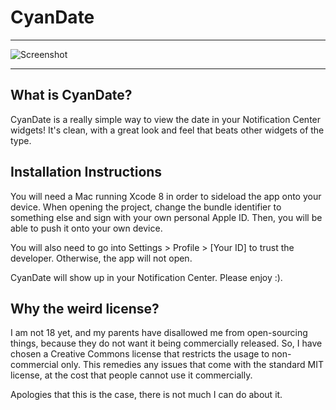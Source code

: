 # CyanDate
---

![Screenshot](http://i.imgur.com/tLfkKuk.png)

---
## What is CyanDate?
CyanDate is a really simple way to view the date in your Notification Center widgets! It's clean, with a great look and feel that beats other widgets of the type.

## Installation Instructions
You will need a Mac running Xcode 8 in order to sideload the app onto your device. When opening the project, change the bundle identifier to something else and sign with your own personal Apple ID. Then, you will be able to push it onto your own device.

You will also need to go into Settings > Profile > [Your ID] to trust the developer. Otherwise, the app will not open.

CyanDate will show up in your Notification Center. Please enjoy :).

## Why the weird license?
I am not 18 yet, and my parents have disallowed me from open-sourcing things, because they do not want it being commercially released. So, I have chosen a Creative Commons license that restricts the usage to non-commercial only. This remedies any issues that come with the standard MIT license, at the cost that people cannot use it commercially.

Apologies that this is the case, there is not much I can do about it.
